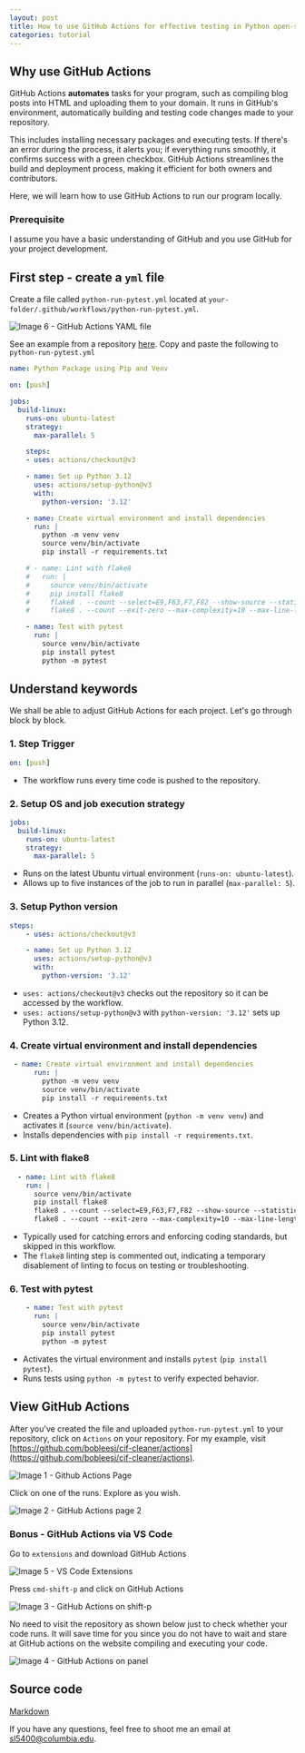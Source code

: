 ```yaml
---
layout: post
title: How to use GitHub Actions for effective testing in Python open-source projects
categories: tutorial
---
```


## Why use GitHub Actions

GitHub Actions **automates** tasks for your program, such as compiling blog posts into HTML and uploading them to your domain. It runs in GitHub's environment, automatically building and testing code changes made to your repository.

This includes installing necessary packages and executing tests. If there's an error during the process, it alerts you; if everything runs smoothly, it confirms success with a green checkbox. GitHub Actions streamlines the build and deployment process, making it efficient for both owners and contributors.

Here, we will learn how to use GitHub Actions to run our program locally. 

### Prerequisite

I assume you have a basic understanding of GitHub and you use GitHub for your project development.

## First step - create a `yml` file

Create a file called `python-run-pytest.yml` located at `your-folder/.github/workflows/python-run-pytest.yml`.

![Image 6 - GitHub Actions YAML file](/files/blog/2024-03-04-github-actions/img/6.png)

See an example from a repository [here](https://github.com/bobleesj/cif-cleaner/blob/main/.github/workflows/python-run-pytest.yml). Copy and paste the following to `python-run-pytest.yml`

```yaml
name: Python Package using Pip and Venv

on: [push]

jobs:
  build-linux:
    runs-on: ubuntu-latest
    strategy:
      max-parallel: 5

    steps:
    - uses: actions/checkout@v3

    - name: Set up Python 3.12
      uses: actions/setup-python@v3
      with:
        python-version: '3.12'

    - name: Create virtual environment and install dependencies
      run: |
        python -m venv venv
        source venv/bin/activate
        pip install -r requirements.txt

    # - name: Lint with flake8
    #   run: |
    #     source venv/bin/activate
    #     pip install flake8
    #     flake8 . --count --select=E9,F63,F7,F82 --show-source --statistics
    #     flake8 . --count --exit-zero --max-complexity=10 --max-line-length=127 --statistics

    - name: Test with pytest
      run: |
        source venv/bin/activate
        pip install pytest
        python -m pytest
```



## Understand keywords

We shall be able to adjust GitHub Actions for each project. Let's go through block by block.

### 1. Step Trigger

```yaml
on: [push]
```

- The workflow runs every time code is pushed to the repository.

### 2. Setup OS and job execution strategy

```yaml
jobs:
  build-linux:
    runs-on: ubuntu-latest
    strategy:
      max-parallel: 5
```

- Runs on the latest Ubuntu virtual environment (`runs-on: ubuntu-latest`).
- Allows up to five instances of the job to run in parallel (`max-parallel: 5`).

### 3. Setup Python version

```yaml
steps:
    - uses: actions/checkout@v3

    - name: Set up Python 3.12
      uses: actions/setup-python@v3
      with:
        python-version: '3.12'
```

- `uses: actions/checkout@v3` checks out the repository so it can be accessed by the workflow.
- `uses: actions/setup-python@v3` with `python-version: '3.12'` sets up Python 3.12.

### 4. Create virtual environment and install dependencies

```yaml
 - name: Create virtual environment and install dependencies
      run: |
        python -m venv venv
        source venv/bin/activate
        pip install -r requirements.txt
```

- Creates a Python virtual environment (`python -m venv venv`) and activates it (`source venv/bin/activate`). 
- Installs dependencies with `pip install -r requirements.txt`.

### 5. Lint with flake8

```yaml
  - name: Lint with flake8
    run: |
      source venv/bin/activate
      pip install flake8
      flake8 . --count --select=E9,F63,F7,F82 --show-source --statistics
      flake8 . --count --exit-zero --max-complexity=10 --max-line-length=127 --statistics
```

- Typically used for catching errors and enforcing coding standards, but skipped in this workflow.
- The `flake8` linting step is commented out, indicating a temporary disablement of linting to focus on testing or troubleshooting.

### 6. Test with pytest

```yaml
    - name: Test with pytest
      run: |
        source venv/bin/activate
        pip install pytest
        python -m pytest
```

- Activates the virtual environment and installs `pytest` (`pip install pytest`).
- Runs tests using `python -m pytest` to verify expected behavior.

## View GitHub Actions

After you've created the file and uploaded `python-run-pytest.yml` to your repository, click on `Actions` on your repository. For my example, visit [https://github.com/bobleesj/cif-cleaner/actions](https://github.com/bobleesj/cif-cleaner/actions). 

![Image 1 - Github Actions Page](/files/blog/2024-03-04-github-actions/img/1.png)

Click on one of the runs. Explore as you wish.

![Image 2 - GitHub Actions page 2](/files/blog/2024-03-04-github-actions/img/2.png)

### Bonus - GitHub Actions via VS Code

Go to `extensions` and download GitHub Actions

![Image 5 - VS Code Extensions](/files/blog/2024-03-04-github-actions/img/5.png)

Press `cmd-shift-p` and click on GitHub Actions

![Image 3 - GitHub Actions on shift-p](/files/blog/2024-03-04-github-actions/img/3.png)

No need to visit the repository as shown below just to check whether your code runs. It will save time for you since you do not have to wait and stare at GitHub actions on the website compiling and executing your code.

![Image 4 - GitHub Actions on panel](/files/blog/2024-03-04-github-actions/img/4.png)


## Source code

[Markdown](https://github.com/bobleesj/bobleesj.github.io/blob/main/_posts/2024-03-03-github-actions.md)

If you have any questions, feel free to shoot me an email at [sl5400@columbia.edu](mailto:sl5400@columbia.edu).
